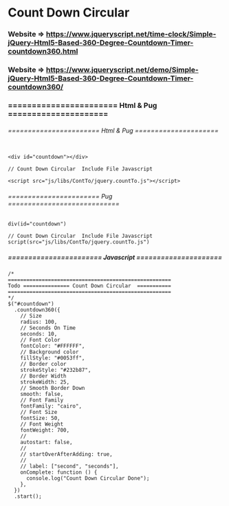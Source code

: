 # Count Down Circular 
### Website => https://www.jqueryscript.net/time-clock/Simple-jQuery-Html5-Based-360-Degree-Countdown-Timer-countdown360.html
### Website => https://www.jqueryscript.net/demo/Simple-jQuery-Html5-Based-360-Degree-Countdown-Timer-countdown360/


### ======================= Html & Pug =====================
###### ======================= Html & Pug =====================


```

<div id="countdown"></div>

// Count Down Circular  Include File Javascript

<script src="js/libs/ContTo/jquery.countTo.js"></script>
```
###### ======================= Pug ============================

```
div(id="countdown")

// Count Down Circular  Include File Javascript
script(src="js/libs/ContTo/jquery.countTo.js")
```


##### ======================= Javascript =====================

```
/*
=====================================================
Todo =============== Count Down Circular  ===========
=====================================================
*/
$("#countdown")
  .countdown360({
    // Size
    radius: 100,
    // Seconds On Time
    seconds: 10,
    // Font Color
    fontColor: "#FFFFFF",
    // Background color
    fillStyle: "#0053ff",
    // Border color
    strokeStyle: "#232b87",
    // Border Width
    strokeWidth: 25,
    // Smooth Border Down
    smooth: false,
    // Font Family
    fontFamily: "cairo",
    // Font Size
    fontSize: 50,
    // Font Weight
    fontWeight: 700,
    //
    autostart: false,
    //
    // startOverAfterAdding: true,
    //
    // label: ["second", "seconds"],
    onComplete: function () {
      console.log("Count Down Circular Done");
    },
  })
  .start();

```



